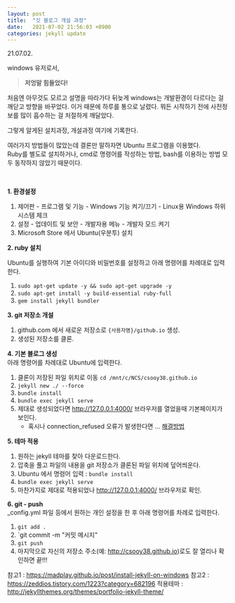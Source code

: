 ```yaml
---
layout: post
title:  "깃 블로그 개설 과정"
date:   2021-07-02 21:56:03 +0900
categories: jekyll update
---
```

21.07.02.
<br>

windows 유저로서, 

> **저엉말 힘들었다!**

처음엔 아무것도 모르고 설명을 따라가다 뒤늦게 windows는 개발환경이 다르다는 걸 깨닫고 방향을 바꾸었다. 이거 때문에 하루를 통으로 날렸다. 뭐든 시작하기 전에 사전정보를 많이 흡수하는 걸 처절하게 깨달았다. 


그렇게 알게된 설치과정, 개설과정 여기에 기록한다.  

여러가지 방법들이 많았는데 결론만 말하자면 Ubuntu 프로그램을 이용했다.  
Ruby를 별도로 설치하거나, cmd로 명령어를 작성하는 방법, bash를 이용하는 방법 모두 동작하지 않았기 때문이다.   

<br>

**1. 환경설정**
1. 제어판 - 프로그램 및 기능 - Windows 기능 켜기/끄기 - Linux용 Windows 하위 시스템 체크
2. 설정 - 업데이트 및 보안 - 개발자용 메뉴 - 개발자 모드 켜기
3. Microsoft Store 에서 Ubuntu(우분투) 설치

**2. ruby 설치**  

Ubuntu를 실행하여 기본 아이디와 비밀번호를 설정하고 아래 명령어를 차례대로 입력한다.  
1. `sudo apt-get update -y && sudo apt-get upgrade -y`
2. `sudo apt-get install -y build-essential ruby-full`
3. `gem install jekyll bundler`

**3. git 저장소 개설**
1. github.com 에서 새로운 저장소로 `{사용자명}/github.io` 생성.
2. 생성된 저장소를 클론.

**4. 기본 블로그 생성**   
아래 명령어를 차례대로 Ubuntu에 입력한다.  
1. 클론이 저장된 파일 위치로 이동 `cd /mnt/c/NCS/csooy38.github.io`
2. `jekyll new ./ --force`
3. `bundle install`
4. `bundle exec jekyll serve`
5. 제대로 생성되었다면 http://127.0.0.1:4000/ 브라우저를 열었을때 기본페이지가 보인다.  
	- 혹시나 connection_refused 오류가 발생한다면 ... [해결방법]

**5. 테마 적용**
1. 원하는 jekyll 테마를 찾아 다운로드한다.
2. 압축을 풀고 파일의 내용을 git 저장소가 클론된 파일 위치에 덮어씌운다.
3. Ubuntu 에서 명령어 입력 : `bundle install`
4. `bundle exec jekyll serve`
5. 마찬가지로 제대로 적용되었나 http://127.0.0.1:4000/ 브라우저로 확인.

**6. git - push**   
_config.yml 파일 등에서 원하는 개인 설정을 한 후 아래 명령어를 차례로 입력한다.  

1. `git add .`
2. `git commit -m "커밋 메시지"
3. `git push`
4. 마지막으로 자신의 저장소 주소(예: http://csooy38.github.io)로도 잘 열리나 확인하면 끝!!!


참고1 : https://madplay.github.io/post/install-jekyll-on-windows
참고2 : https://zeddios.tistory.com/1223?category=682196
적용테마 : http://jekyllthemes.org/themes/portfolio-jekyll-theme/

[해결방법]:https://seodavi.tistory.com/12



